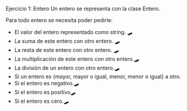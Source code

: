 Ejercicio 1: Entero
Un entero se representa con la clase Entero.

Para todo entero se necesita poder pedirle:
- El valor del entero representado como string. 🛹
- La suma de este entero con otro entero. 🛹
- La resta de este entero con otro entero. 🛹
- La multiplicación de este entero con otro entero.🛹
- La división de un entero con otro entero.🛹
- Si un entero es {mayor, mayor o igual, menor, menor o igual} a otro.
- Si el entero es negativo.🛹
- Si el entero es positivo🛹
- Si el entero es cero.🛹

